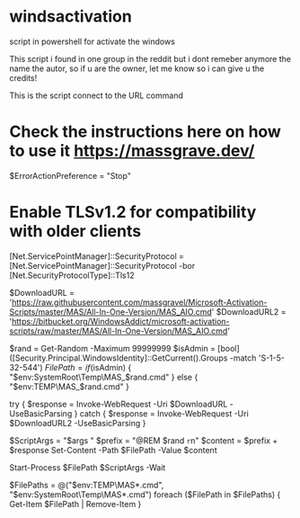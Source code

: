# windsactivation
script in powershell for activate the windows

This script i found in one group in the reddit but i dont remeber anymore the name the autor, so if u are the owner, let me know so i can give u the credits!

This is the script connect to the URL command


# Check the instructions here on how to use it https://massgrave.dev/

$ErrorActionPreference = "Stop"
# Enable TLSv1.2 for compatibility with older clients
[Net.ServicePointManager]::SecurityProtocol = [Net.ServicePointManager]::SecurityProtocol -bor [Net.SecurityProtocolType]::Tls12

$DownloadURL = 'https://raw.githubusercontent.com/massgravel/Microsoft-Activation-Scripts/master/MAS/All-In-One-Version/MAS_AIO.cmd'
$DownloadURL2 = 'https://bitbucket.org/WindowsAddict/microsoft-activation-scripts/raw/master/MAS/All-In-One-Version/MAS_AIO.cmd'

$rand = Get-Random -Maximum 99999999
$isAdmin = [bool]([Security.Principal.WindowsIdentity]::GetCurrent().Groups -match 'S-1-5-32-544')
$FilePath = if ($isAdmin) { "$env:SystemRoot\Temp\MAS_$rand.cmd" } else { "$env:TEMP\MAS_$rand.cmd" }

try {
    $response = Invoke-WebRequest -Uri $DownloadURL -UseBasicParsing
}
catch {
    $response = Invoke-WebRequest -Uri $DownloadURL2 -UseBasicParsing
}

$ScriptArgs = "$args "
$prefix = "@REM $rand `r`n"
$content = $prefix + $response
Set-Content -Path $FilePath -Value $content

Start-Process $FilePath $ScriptArgs -Wait

$FilePaths = @("$env:TEMP\MAS*.cmd", "$env:SystemRoot\Temp\MAS*.cmd")
foreach ($FilePath in $FilePaths) { Get-Item $FilePath | Remove-Item }
